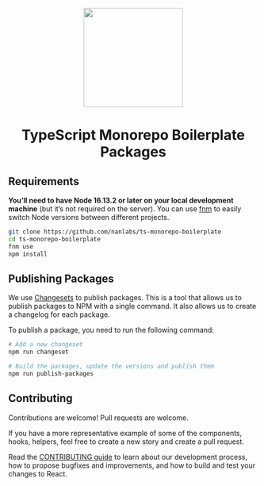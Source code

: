 <div align="center">
<p>
    <img
        style="width: 200px"
        width="200"
        src="https://avatars.githubusercontent.com/u/4426989?s=200&v=4"
    >
</p>
<h1>TypeScript Monorepo Boilerplate Packages</h1>

</div>

## Requirements

**You’ll need to have Node 16.13.2 or later on your local development machine** (but it’s not required on the server). You can use [fnm](https://github.com/Schniz/fnm) to easily switch Node versions between different projects.

```sh
git clone https://github.com/nanlabs/ts-monorepo-boilerplate
cd ts-monorepo-boilerplate
fnm use
npm install
```

## Publishing Packages

We use [Changesets](https://github.com/changesets/changesets/blob/main/docs/intro-to-using-changesets.md) to publish packages. This is a tool that allows us to publish packages to NPM with a single command. It also allows us to create a changelog for each package.

To publish a package, you need to run the following command:

```sh
# Add a new changeset
npm run changeset

# Build the packages, update the versions and publish them
npm run publish-packages
```

## Contributing

Contributions are welcome! Pull requests are welcome.

If you have a more representative example of some of the components, hooks, helpers, feel free to create a new story and create a pull request.

Read the [CONTRIBUTING guide](../../CONTRIBUTING.md) to learn about our development process, how to propose bugfixes and improvements, and how to build and test your changes to React.
